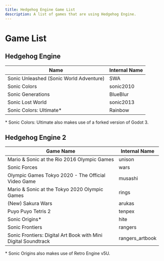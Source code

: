 ```yaml
---
title: Hedgehog Engine Game List
description: A list of games that are using Hedgehog Engine.
---
```

# Game List

## Hedgehog Engine
| Name                                    | Internal Name |
| --------------------------------------- | ------------- |
| Sonic Unleashed (Sonic World Adventure) | SWA           |
| Sonic Colors                            | sonic2010     |
| Sonic Generations                       | BlueBlur      |
| Sonic Lost World                        | sonic2013     |
| Sonic Colors: Ultimate\*                | Rainbow       |

\* Sonic Colors: Ultimate also makes use of a forked version of Godot 3.

## Hedgehog Engine 2
| Game Name                                                      | Internal Name   |
| -------------------------------------------------------------- | --------------- |
| Mario & Sonic at the Rio 2016 Olympic Games                    | unison          |
| Sonic Forces                                                   | wars            |
| Olympic Games Tokyo 2020 - The Official Video Game             | musashi         |
| Mario & Sonic at the Tokyo 2020 Olympic Games                  | rings           |
| (New) Sakura Wars                                              | arukas          |
| Puyo Puyo Tetris 2                                             | tenpex          |
| Sonic Origins\*                                                | hite            |
| Sonic Frontiers                                                | rangers         |
| Sonic Frontiers: Digital Art Book with Mini Digital Soundtrack | rangers_artbook |

\* Sonic Origins also makes use of Retro Engine v5U.
